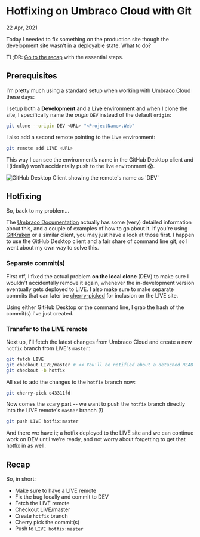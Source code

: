 Hotfixing on Umbraco Cloud with Git
===================================

<time datetime="2021-04-22T18:59:00+0200">22 Apr, 2021</time>

Today I needed to fix something on the production site though
the development site wasn’t in a deployable state. What to do?

TL;DR: [Go to the recap][RECAP] with the essential steps.

  [RECAP]: #recap

Prerequisites
-------------

I’m pretty much using a standard setup when working with [Umbraco Cloud][UMBCLOUD] these days:

  [UMBCLOUD]: https://umbraco.com/cloud/

I setup both a **Development** and a **Live** environment and when I clone the site,
I specifically name the *origin* `DEV` instead of the default `origin`:

```bash
git clone --origin DEV <URL> "<ProjectName>.Web"
```

I also add a second remote pointing to the Live environment:

```bash
git remote add LIVE <URL>
```

This way I can see the environment’s name in the GitHub Desktop client and
I (ideally) won’t accidentally push to the live environment 😱.

![GitHub Desktop Client showing the remote's name as 'DEV'][screenshot]

[screenshot]: /images/github-dev-remote.png "The GitHub Desktop Client shows the remote's name on the 'Pull' button"

Hotfixing
---------

So, back to my problem...

The [Umbraco Documentation][UMBDOCS] actually has some (very) detailed information about this,
and a couple of examples of how to go about it. If you're using [GitKraken][KRAKEN] or a similar
client, you may just have a look at those first. I happen to use the GitHub Desktop client and
a fair share of command line git, so I went about my own way to solve this.

  [UMBDOCS]: https://our.umbraco.com/documentation/Umbraco-Cloud/Deployment/Hotfixes/Using-Git/
  [KRAKEN]: https://www.gitkraken.com

### Separate commit(s)

First off, I fixed the actual problem **on the local clone** (DEV) to make sure I wouldn't
accidentally remove it again, whenever the in-development version eventually gets deployed to
LIVE. I also make sure to make separate commits that can later be [cherry-picked][CHERRY] for
inclusion on the LIVE site.

  [CHERRY]: https://git-scm.com/docs/git-cherry-pick

Using either GitHub Desktop or the command line, I grab the hash of the commit(s) I've just
created.

### Transfer to the LIVE remote

Next up, I'll fetch the latest changes from Umbraco Cloud and create a new `hotfix` branch
from LIVE's `master`:

```bash
git fetch LIVE
git checkout LIVE/master # << You'll be notified about a detached HEAD - don't panic :)
git checkout -b hotfix
```

All set to add the changes to the `hotfix` branch now:

```bash
git cherry-pick e43311fd
```

Now comes the scary part -- we want to push the `hotfix` branch directly into the LIVE remote's
`master` branch (!)

```bash
git push LIVE hotfix:master
```

And there we have it; a hotfix deployed to the LIVE site and we can continue work on DEV until
we're ready, and not worry about forgetting to get that hotfix in as well.

## Recap

So, in short:

- Make sure to have a LIVE remote
- Fix the bug locally and commit to DEV
- Fetch the LIVE remote
- Checkout LIVE/master
- Create `hotfix` branch
- Cherry pick the commit(s)
- Push to `LIVE hotfix:master`


<data data-slug="hotfix-with-git"></data>

